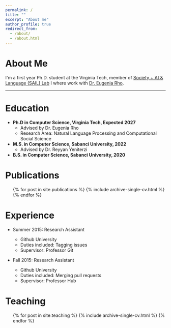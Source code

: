 ```yaml
---
permalink: /
title: ""
excerpt: "About me"
author_profile: true
redirect_from: 
  - /about/
  - /about.html
---
```


About Me
=====
I'm a first year Ph.D. student at the Virginia Tech, member of [Society + AI & Language (SAIL) Lab](https://sail.cs.vt.edu/) I where work with [Dr. Eugenia Rho](https://eugeniarho.com/). 

<hr>

Education
======
* **Ph.D in Computer Science, Virginia Tech, Expected 2027**
  - Advised by Dr. Eugenia Rho
  - Research Area: Natural Language Processing and Computational Social Science
* **M.S. in Computer Science, Sabanci University, 2022**
  - Advised by Dr. Reyyan Yeniterzi
* **B.S. in Computer Science, Sabanci University, 2020**


Publications
======
  <ul>{% for post in site.publications %}
    {% include archive-single-cv.html %}
  {% endfor %}</ul>


Experience
======
* Summer 2015: Research Assistant
  * Github University
  * Duties included: Tagging issues
  * Supervisor: Professor Git

* Fall 2015: Research Assistant
  * Github University
  * Duties included: Merging pull requests
  * Supervisor: Professor Hub


Teaching
======
  <ul>{% for post in site.teaching %}
    {% include archive-single-cv.html %}
  {% endfor %}</ul>